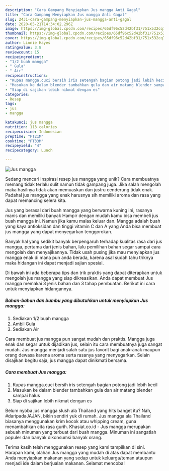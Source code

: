```yaml
---
description: "Cara Gampang Menyiapkan Jus mangga Anti Gagal"
title: "Cara Gampang Menyiapkan Jus mangga Anti Gagal"
slug: 2431-cara-gampang-menyiapkan-jus-mangga-anti-gagal
date: 2020-05-21T14:34:02.296Z
image: https://img-global.cpcdn.com/recipes/65df96c52d42bf31/751x532cq70/jus-mangga-foto-resep-utama.jpg
thumbnail: https://img-global.cpcdn.com/recipes/65df96c52d42bf31/751x532cq70/jus-mangga-foto-resep-utama.jpg
cover: https://img-global.cpcdn.com/recipes/65df96c52d42bf31/751x532cq70/jus-mangga-foto-resep-utama.jpg
author: Linnie Hayes
ratingvalue: 3.8
reviewcount: 15
recipeingredient:
- "1/2 buah mangga"
- " Gula"
- " Air"
recipeinstructions:
- "Kupas mangga.cuci bersih iris setengah bagian potong jadi lebih kecil"
- "Masukan ke dalam blender tambahkan gula dan air matang blender sampai halus"
- "Siap di sajikan lebih nikmat dengan es"
categories:
- Resep
tags:
- jus
- mangga

katakunci: jus mangga 
nutrition: 113 calories
recipecuisine: Indonesian
preptime: "PT21M"
cooktime: "PT33M"
recipeyield: "4"
recipecategory: Lunch

---
```



![Jus mangga](https://img-global.cpcdn.com/recipes/65df96c52d42bf31/751x532cq70/jus-mangga-foto-resep-utama.jpg)

Sedang mencari inspirasi resep jus mangga yang unik? Cara membuatnya memang tidak terlalu sulit namun tidak gampang juga. Jika salah mengolah maka hasilnya tidak akan memuaskan dan justru cenderung tidak enak. Padahal jus mangga yang enak harusnya sih memiliki aroma dan rasa yang dapat memancing selera kita.

Jus yang berasal dari buah mangga yang berwarna kuning ini, rasanya manis dan memiliki banyak Hampir dengan mudah kamu bisa membeli jus buah mangga ini. Namun jika kamu malas keluar dan. Mangga adalah buah yang kaya antioksidan dan tinggi vitamin C dan A yang Anda bisa membuat jus mangga yang dapat menyegarkan tenggorokan.

Banyak hal yang sedikit banyak berpengaruh terhadap kualitas rasa dari jus mangga, pertama dari jenis bahan, lalu pemilihan bahan segar sampai cara mengolah dan menyajikannya. Tidak usah pusing jika mau menyiapkan jus mangga enak di mana pun anda berada, karena asal sudah tahu triknya maka hidangan ini dapat menjadi sajian spesial.


Di bawah ini ada beberapa tips dan trik praktis yang dapat diterapkan untuk mengolah jus mangga yang siap dikreasikan. Anda dapat membuat Jus mangga memakai 3 jenis bahan dan 3 tahap pembuatan. Berikut ini cara untuk menyiapkan hidangannya.

<!--inarticleads1-->

##### Bahan-bahan dan bumbu yang dibutuhkan untuk menyiapkan Jus mangga:

1. Sediakan 1/2 buah mangga
1. Ambil  Gula
1. Sediakan  Air


Cara membuat jus mangga pun sangat mudah dan praktis. Mangga juga enak dan segar untuk dijadikan jus, selain itu cara membuatnya juga sangat mudah. Jus mangga menjadi salah satu jus favorit bagi anak-anak maupun orang dewasa karena aroma serta rasanya yang menyegarkan. Selain disajikan begitu saja, jus mangga dapat dinikmati bersama. 

<!--inarticleads2-->

##### Cara membuat Jus mangga:

1. Kupas mangga.cuci bersih iris setengah bagian potong jadi lebih kecil
1. Masukan ke dalam blender tambahkan gula dan air matang blender sampai halus
1. Siap di sajikan lebih nikmat dengan es


Belum nyoba jus mangga slush ala Thailand yang hits banget itu? Nah, #daripadaJAJAN, bikin sendiri yuk di rumah. Jus mangga ala Thailand biasanya menggunakan krim kocok atau whipping cream, guna menambahkan cita rasa gurih. Khasiat.co.id - Jus mangga merupakan sebuah minuman yang terbuat dari buah mangga. Minuman ini sangatlah populer dan banyak dikonsumsi banyak orang. 

Terima kasih telah menggunakan resep yang kami tampilkan di sini. Harapan kami, olahan Jus mangga yang mudah di atas dapat membantu Anda menyiapkan makanan yang sedap untuk keluarga/teman ataupun menjadi ide dalam berjualan makanan. Selamat mencoba!
